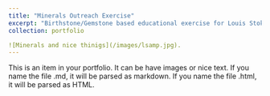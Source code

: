 ```yaml
---
title: "Minerals Outreach Exercise"
excerpt: "Birthstone/Gemstone based educational exercise for Louis Stokes Alliance for Minority Participation at OSU <br/><img src='/images/lsamp.jpg'>"
collection: portfolio

![Minerals and nice thinigs](/images/lsamp.jpg).
---
```


This is an item in your portfolio. It can be have images or nice text. If you name the file .md, it will be parsed as markdown. If you name the file .html, it will be parsed as HTML. 
